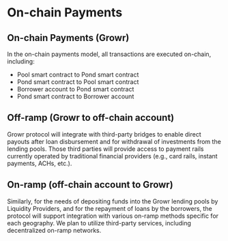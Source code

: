 # On-chain Payments

## On-chain Payments (Growr)
In the on-chain payments model, all transactions are executed on-chain, including:
- Pool smart contract to Pond smart contract
- Pond smart contract to Pool smart contract
- Borrower account to Pond smart contract
- Pond smart contract to Borrower account

## Off-ramp (Growr to off-chain account)
Growr protocol will integrate with third-party bridges to enable direct payouts after loan disbursement and for withdrawal of investments from the lending pools. Those third parties will provide access to payment rails currently operated by traditional financial providers (e.g., card rails, instant payments, ACHs, etc.).

## On-ramp (off-chain account to Growr)
Similarly, for the needs of depositing funds into the Growr lending pools by Liquidity Providers, and for the repayment of loans by the borrowers, the protocol will support integration with various on-ramp methods specific for each geography. We plan to utilize third-party services, including decentralized on-ramp networks.
